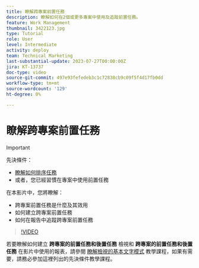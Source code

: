 ```yaml
---
title: 瞭解跨專案前置任務
description: 瞭解如何在2個或更多專案中使用及追蹤前置任務。
feature: Work Management
thumbnail: 3422123.jpg
type: Tutorial
role: User
level: Intermediate
activity: deploy
team: Technical Marketing
last-substantial-update: 2023-07-27T00:00:00Z
jira: KT-13737
doc-type: video
source-git-commit: 497e93fefedeb3c1c72838cb9c09f5f4d17fb0dd
workflow-type: tm+mt
source-wordcount: '129'
ht-degree: 0%

---
```


# 瞭解跨專案前置任務

>[!IMPORTANT]
>
>先決條件：
>
>* [瞭解如何排序任務](https://experienceleague.adobe.com/docs/workfront-learn/tutorials-workfront/manage-work/tasks/learn-to-sequence-tasks.html?lang=en)
>* 或者，您已經習慣在專案中使用前置任務

在本影片中，您將瞭解：

* 跨專案前置任務是什麼及其效用
* 如何建立跨專案前置任務
* 如何在報告中追蹤跨專案前置任務

>[!VIDEO](https://video.tv.adobe.com/v/3422123/?quality=12&learn=on)

若要瞭解如何建立 **跨專案的前置任務和後置任務** 檢視和 **跨專案的前置任務和後置任務** 在影片中使用的報表，請參閱 [瞭解檢視的基本文字模式](https://experienceleague.adobe.com/docs/workfront-learn/tutorials-workfront/reporting/intermediate-reporting/basic-text-mode-for-views.html?lang=en) 教學課程，如果有需要，請務必參加這裡列出的先決條件教學課程。
